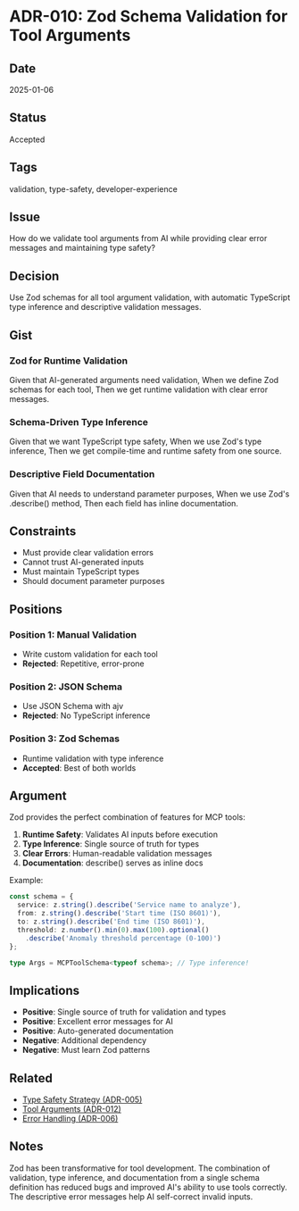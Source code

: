 # ADR-010: Zod Schema Validation for Tool Arguments

## Date
2025-01-06

## Status
Accepted

## Tags
validation, type-safety, developer-experience

## Issue
How do we validate tool arguments from AI while providing clear error messages and maintaining type safety?

## Decision
Use Zod schemas for all tool argument validation, with automatic TypeScript type inference and descriptive validation messages.

## Gist
### Zod for Runtime Validation
Given that AI-generated arguments need validation,
When we define Zod schemas for each tool,
Then we get runtime validation with clear error messages.

### Schema-Driven Type Inference
Given that we want TypeScript type safety,
When we use Zod's type inference,
Then we get compile-time and runtime safety from one source.

### Descriptive Field Documentation
Given that AI needs to understand parameter purposes,
When we use Zod's .describe() method,
Then each field has inline documentation.

## Constraints
- Must provide clear validation errors
- Cannot trust AI-generated inputs
- Must maintain TypeScript types
- Should document parameter purposes

## Positions
### Position 1: Manual Validation
- Write custom validation for each tool
- **Rejected**: Repetitive, error-prone

### Position 2: JSON Schema
- Use JSON Schema with ajv
- **Rejected**: No TypeScript inference

### Position 3: Zod Schemas
- Runtime validation with type inference
- **Accepted**: Best of both worlds

## Argument
Zod provides the perfect combination of features for MCP tools:
1. **Runtime Safety**: Validates AI inputs before execution
2. **Type Inference**: Single source of truth for types
3. **Clear Errors**: Human-readable validation messages
4. **Documentation**: describe() serves as inline docs

Example:
```typescript
const schema = {
  service: z.string().describe('Service name to analyze'),
  from: z.string().describe('Start time (ISO 8601)'),
  to: z.string().describe('End time (ISO 8601)'),
  threshold: z.number().min(0).max(100).optional()
    .describe('Anomaly threshold percentage (0-100)')
};

type Args = MCPToolSchema<typeof schema>; // Type inference!
```

## Implications
- **Positive**: Single source of truth for validation and types
- **Positive**: Excellent error messages for AI
- **Positive**: Auto-generated documentation
- **Negative**: Additional dependency
- **Negative**: Must learn Zod patterns

## Related
- [Type Safety Strategy (ADR-005)](./005-type-safety-approach.md)
- [Tool Arguments (ADR-012)](./012-flattened-tool-arguments.md)
- [Error Handling (ADR-006)](./006-error-handling-philosophy.md)

## Notes
Zod has been transformative for tool development. The combination of validation, type inference, and documentation from a single schema definition has reduced bugs and improved AI's ability to use tools correctly. The descriptive error messages help AI self-correct invalid inputs.